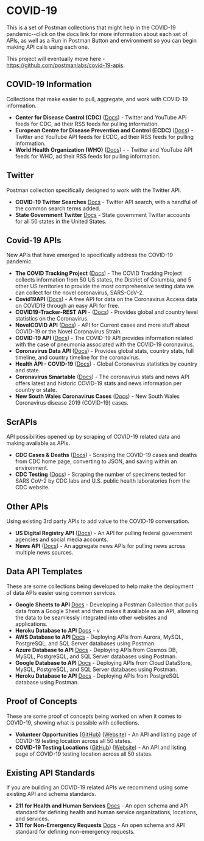# COVID-19
This is a set of Postman collections that might help in the COVID-19 pandemic--click on the docs link for more information about each set of APIs, as well as a Run in Postman Button and environment so you can begin making API calls using each one.

This project will eventually move here - https://github.com/postmanlabs/covid-19-apis.

## COVID-19 Information
Collections that make easier to pull, aggregate, and work with COVID-19 information.

- **Center for Disease Control (CDC)** ([Docs](https://documenter.getpostman.com/view/8854915/SzS7NkAL?version=latest)) - Twitter and YouTube API feeds for CDC, ad their RSS feeds for pulling information.
- **European Centre for Disease Prevention and Control (ECDC)** ([Docs](https://documenter.getpostman.com/view/8854915/SzS7NkAQ?version=latest)) - Twitter and YouTube API feeds for ECDC, ad their RSS feeds for pulling information.
- **World Health Organization (WHO)** ([Docs](https://documenter.getpostman.com/view/8854915/SzS7NkAS?version=latest)) -  - Twitter and YouTube API feeds for WHO, ad their RSS feeds for pulling information.

## Twitter
Postman collection specifically designed to work with the Twitter API.

- **COVID-19 Twitter Searches** [Docs](https://documenter.getpostman.com/view/8854915/SzS7NkEt?version=latest) - Twitter API search, with a handful of the common search terms added.
- **State Government Twitter** [Docs](https://documenter.getpostman.com/view/8854915/SzS7NkKA?version=latest) - State government Twitter accounts for all 50 states in the United States.

## Covid-19 APIs
New APIs that have emerged to specifically address the COVID-19 pandemic.

- **The COVID Tracking Project** ([Docs](https://documenter.getpostman.com/view/8854915/SzS8rjHv?version=latest)) - The COVID Tracking Project collects information from 50 US states, the District of Columbia, and 5 other US territories to provide the most comprehensive testing data we can collect for the novel coronavirus, SARS-CoV-2.
- **Covid19API** ([Docs](https://documenter.getpostman.com/view/10808728/SzS8rjbc?version=latest)) - A free API for data on the Coronavirus Access data on COVID19 through an easy API for free.
- **COVID19-Tracker-REST API** - ([Docs](https://documenter.getpostman.com/view/4074074/SzS7Pkup?version=latest)) - Provides global and country level statistics on the Coronavirus.
- **NovelCOVID API** ([Docs](https://documenter.getpostman.com/view/8854915/SzS7R6uu?version=latest)) - API for Current cases and more stuff about COVID-19 or the Novel Coronavirus Strain.
- **COVID-19 API** ([Docs](https://documenter.getpostman.com/view/8854915/SzS7R74j?version=latest)) - The COVID-19 API provides information related with the case of pneumonia associated with the COVID-19 coronavirus.
- **Coronavirus Data API** ([Docs](https://documenter.getpostman.com/view/8854915/SzS7R74n?version=latest)) - Provides global stats, country stats, full timeline, and country timeline for the coronavirus.
- **Health API - COVID-19** ([Docs](https://documenter.getpostman.com/view/8854915/SzS7R74s?version=latest)) - Global Coronavirus statistics by country and state.
- **Coronavirus Smartable** ([Docs](https://documenter.getpostman.com/view/8854915/SzS7R74q?version=latest)) - The coronavirus stats and news API offers latest and historic COVID-19 stats and news information per country or state.
- **New South Wales Coronavirus Cases** ([Docs](https://documenter.getpostman.com/view/8854915/SzS7R74r?version=latest)) - New South Wales Coronavirus disease 2019 (COVID-19) cases.

## ScrAPIs
API possibilities opened up by scraping of COVID-19 related data and making available as APIs.

- **CDC Cases & Deaths** ([Docs](https://documenter.getpostman.com/view/8854915/SzS7NkTz?version=latest)) - Scraping the COVID-19 cases and deaths from CDC home page, converting to JSON, and saving within an environment.
- **CDC Testing** ([Docs](https://documenter.getpostman.com/view/8854915/SzS7R6gm?version=latest)) - Scraping the number of specimens tested for SARS CoV-2 by CDC labs and U.S. public health laboratories from the CDC website.

## Other APIs
Using existing 3rd party APIs to add value to the COVID-19 conversation.

- **US Digital Registry API** ([Docs](https://documenter.getpostman.com/view/8854915/SzS7NkEm?version=latest)) - An API for pulling federal government agencies and social media accounts.
- **News API** ([Docs](https://documenter.getpostman.com/view/8854915/SzS7NkEp?version=latest)) - An aggregate news APIs for pulling news across multiple news sources.

## Data API Templates
These are some collections being developed to help make the deployment of data APIs easier using common services.

- **Google Sheets to API** [Docs](https://documenter.getpostman.com/view/8854915/SzS8uRXM?version=latest) - Developing a Postman Collection that pulls data from a Google Sheet and then makes it available as an API, allowing the data to be seamlessly integrated into other websites and applications.
- **Heroku Database to API** [Docs](https://documenter.getpostman.com/view/8854915/SzS8uRXN?version=latest) - v
- **AWS Database to API** [Docs](https://documenter.getpostman.com/view/8854915/SzS8uRSy?version=latest) - Deploying APIs from Aurora, MySQL, PostgreSQL, and SQL Server databases using Postman.
- **Azure Database to API** [Docs](https://documenter.getpostman.com/view/8854915/SzS8uRT2?version=latest) - Deploying APIs from Cosmos DB, MySQL, PostgreSQL, and SQL Server databases using Postman.
- **Google Database to API** [Docs](https://documenter.getpostman.com/view/8854915/SzS8uRT3?version=latest) - Deploying APIs from Cloud DataStore, MySQL, PostgreSQL, and SQL Server databases using Postman.
- **Heroku Database to API** [Docs](https://documenter.getpostman.com/view/8854915/SzS8uRT4?version=latest) - Deploying APIs from PostgreSQL database using Postman.

## Proof of Concepts
These are some proof of concepts being worked on when it comes to COVID-19, showing what is possible with collections.

- **Volunteer Opportunities** ([GitHub](https://github.com/postman-data-api-templates/volunteer-opportunities)) ([Website](https://postman-data-api-templates.github.io/volunteer-opportunities/)) - An API and listing page of COVID-19 testing location across all 50 states.
- **COVID-19 Testing Locations** ([GitHub](https://github.com/covid-19-testing/locations)) ([Website](https://covid-19-testing.github.io/locations/)) - An API and listing page of COVID-19 testing location across all 50 states.

## Existing API Standards
If you are building an COVID-19 related APIs we recommend using some existing API and schema standards.

- **211 for Health and Human Services** [Docs](https://documenter.getpostman.com/view/8854915/SzS7NkKB?version=latest) - An open schema and API standard for defining health and human service organizations, locations, and services.
- **311 for Non-Emergency Requests** [Docs](https://documenter.getpostman.com/view/8854915/SzS7NkKC?version=latest) - An open schema and API standard for defining non-emergency requests.
